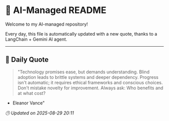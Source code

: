 # 🧠 AI-Managed README

Welcome to my AI-managed repository!

Every day, this file is automatically updated with a new quote, thanks to a LangChain + Gemini AI agent.

---

## 📅 Daily Quote

> "Technology promises ease, but demands understanding. Blind adoption leads to brittle systems and deeper dependency. Progress isn't automatic; it requires ethical frameworks and conscious choices. Don't mistake novelty for improvement. Always ask: Who benefits and at what cost?
- Eleanor Vance"

*🕒 Updated on 2025-08-29 20:11*